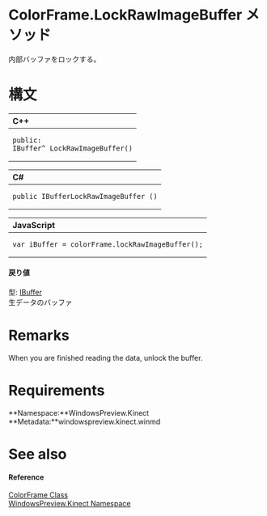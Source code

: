 ColorFrame.LockRawImageBuffer メソッド  
====================================  

内部バッファをロックする。
 <span id="syntaxSection"></span>

構文
======  

<table>
<colgroup>
<col width="100%" />
</colgroup>
<thead>
<tr class="header">
<th align="left">C++</th>
</tr>
</thead>
<tbody>
<tr class="odd">
<td align="left"><pre><code>public:  
IBuffer^ LockRawImageBuffer()</code></pre></td>
</tr>
</tbody>
</table>

<table>
<colgroup>
<col width="100%" />
</colgroup>
<thead>
<tr class="header">
<th align="left">C#</th>
</tr>
</thead>
<tbody>
<tr class="odd">
<td align="left"><pre><code>public IBufferLockRawImageBuffer ()</code></pre></td>
</tr>
</tbody>
</table>

<table>
<colgroup>
<col width="100%" />
</colgroup>
<thead>
<tr class="header">
<th align="left">JavaScript</th>
</tr>
</thead>
<tbody>
<tr class="odd">
<td align="left"><pre><code>var iBuffer = colorFrame.lockRawImageBuffer();</code></pre></td>
</tr>
</tbody>
</table>

<span id="ID4EP"></span>
#### 戻り値  

型: [IBuffer](http://msdn.microsoft.com/en-us/library/windows.storage.streams.ibuffer.aspx)  
生データのバッファ

<span id="remarks"></span>

Remarks  
=======  

When you are finished reading the data, unlock the buffer.  

<span id="requirements"></span>

Requirements  
============  

**Namespace:**WindowsPreview.Kinect  
**Metadata:**windowspreview.kinect.winmd  

<span id="ID4E6"></span>

See also  
========  

<span id="ID4EBB"></span>
#### Reference  

[ColorFrame Class](../../ColorFrame_Class.md)  
 [WindowsPreview.Kinect Namespace](../../../Kinect.md)  



<!--Please do not edit the data in the comment block below.-->
<!--
TOCTitle : LockRawImageBuffer Method
RLTitle : ColorFrame.LockRawImageBuffer Method
KeywordK : LockRawImageBuffer method
KeywordK : ColorFrame.LockRawImageBuffer method
KeywordF : WindowsPreview.Kinect.ColorFrame.LockRawImageBuffer
KeywordF : ColorFrame.LockRawImageBuffer
KeywordF : LockRawImageBuffer
KeywordF : WindowsPreview.Kinect.ColorFrame.LockRawImageBuffer
KeywordA : M:WindowsPreview.Kinect.ColorFrame.LockRawImageBuffer
AssetID : M:WindowsPreview.Kinect.ColorFrame.LockRawImageBuffer
Locale : en-us
CommunityContent : 1
APIType : Managed
APILocation : windowspreview.kinect.winmd
APIName : WindowsPreview.Kinect.ColorFrame.LockRawImageBuffer
TargetOS : Windows
TopicType : kbSyntax
DevLang : VB
DevLang : CSharp
DevLang : JavaScript
DevLang : C++
DocSet : K4Wv2
ProjType : K4Wv2Proj
Technology : Kinect for Windows
Product : Kinect for Windows SDK v2
productversion : 20
-->
